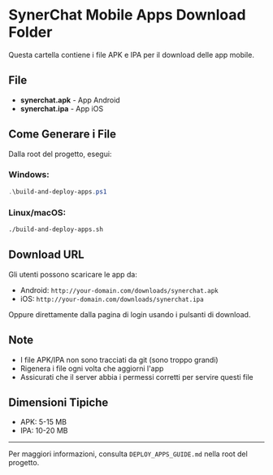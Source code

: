 # SynerChat Mobile Apps Download Folder

Questa cartella contiene i file APK e IPA per il download delle app mobile.

## File

- **synerchat.apk** - App Android
- **synerchat.ipa** - App iOS

## Come Generare i File

Dalla root del progetto, esegui:

### Windows:
```powershell
.\build-and-deploy-apps.ps1
```

### Linux/macOS:
```bash
./build-and-deploy-apps.sh
```

## Download URL

Gli utenti possono scaricare le app da:
- Android: `http://your-domain.com/downloads/synerchat.apk`
- iOS: `http://your-domain.com/downloads/synerchat.ipa`

Oppure direttamente dalla pagina di login usando i pulsanti di download.

## Note

- I file APK/IPA non sono tracciati da git (sono troppo grandi)
- Rigenera i file ogni volta che aggiorni l'app
- Assicurati che il server abbia i permessi corretti per servire questi file

## Dimensioni Tipiche

- APK: 5-15 MB
- IPA: 10-20 MB

---

Per maggiori informazioni, consulta `DEPLOY_APPS_GUIDE.md` nella root del progetto.
